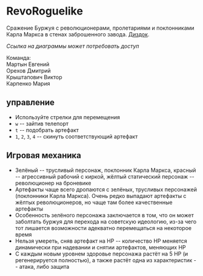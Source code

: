# RevoRoguelike

Сражение Буржуя с революционерами, пролетариями и поклонниками Карла Маркса в стенах заброшенного завода. 
 [Диздок](https://docs.google.com/document/d/1ACdFFMaVGJy6wIBjT9ubwqKRwYm6MjlGTTvBnOob6Os/edit#heading=h.85k20s71nm8n).
 
 *Ссылка на диаграммы может потребовать доступ*
 
 Команда:  
 Мартын Евгений  
 Орехов Дмитрий  
 Крыштапович Виктор  
 Карпенко Мария

## управление
- Используйте стрелки для перемещения
- `w` -- зайтив телепорт
- `t` -- подобрать артефакт
- `1`, `2`, `3`, `4` -- скинуть соответствующий артефакт

## Игровая механика
- Зелёный -- трусливый персонаж, поклонник Карла Маркса, красный -- агрессивный рабочий с киркой,
  жёлтый статический персонаж -- революционер на броневике
- Артефакты чаще всего дропаются с зелёных, трусливых персонажей (поклонники Карла Маркса).
Очень редко выпадают артефакты с жёлтых революционеров, но чаще там более качественные артефакты
- Особенность зелёного персонажа заключается в том, что он может заболтать буржуя 
  для перехода на советскую идеологию, из-за чего тот лишается возможности
  адекватно перемещаться на некоторое время
- Нельзя умереть, сняв артефакт на HP -- количество HP меняется динамически
  при надевании и снятии артефактов, меняющих HP
- С каждым новым уровнем здоровье персонажа растёт на 5 HP (и регенерируется полностью),
  а также растёт одна из характеристик -- атака, либо защита